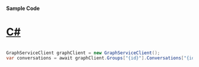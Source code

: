 #### Sample Code
# [C#](#tab/Csharp)

```C#

GraphServiceClient graphClient = new GraphServiceClient();
var conversations = await graphClient.Groups["{id}"].Conversations["{id}"].Request().GetAsync();

```
